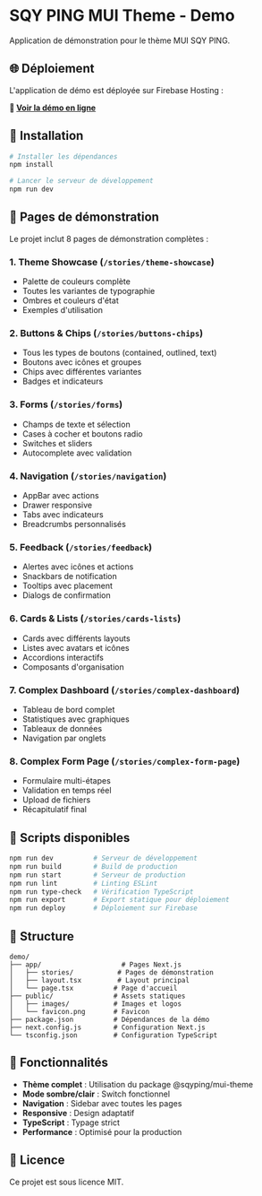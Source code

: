 # SQY PING MUI Theme - Demo

Application de démonstration pour le thème MUI SQY PING.

## 🌐 Déploiement

L'application de démo est déployée sur Firebase Hosting :

**🔗 [Voir la démo en ligne](https://sqyping-mui-demo.web.app)**

## 🚀 Installation

```bash
# Installer les dépendances
npm install

# Lancer le serveur de développement
npm run dev
```

## 📖 Pages de démonstration

Le projet inclut 8 pages de démonstration complètes :

### 1. Theme Showcase (`/stories/theme-showcase`)

- Palette de couleurs complète
- Toutes les variantes de typographie
- Ombres et couleurs d'état
- Exemples d'utilisation

### 2. Buttons & Chips (`/stories/buttons-chips`)

- Tous les types de boutons (contained, outlined, text)
- Boutons avec icônes et groupes
- Chips avec différentes variantes
- Badges et indicateurs

### 3. Forms (`/stories/forms`)

- Champs de texte et sélection
- Cases à cocher et boutons radio
- Switches et sliders
- Autocomplete avec validation

### 4. Navigation (`/stories/navigation`)

- AppBar avec actions
- Drawer responsive
- Tabs avec indicateurs
- Breadcrumbs personnalisés

### 5. Feedback (`/stories/feedback`)

- Alertes avec icônes et actions
- Snackbars de notification
- Tooltips avec placement
- Dialogs de confirmation

### 6. Cards & Lists (`/stories/cards-lists`)

- Cards avec différents layouts
- Listes avec avatars et icônes
- Accordions interactifs
- Composants d'organisation

### 7. Complex Dashboard (`/stories/complex-dashboard`)

- Tableau de bord complet
- Statistiques avec graphiques
- Tableaux de données
- Navigation par onglets

### 8. Complex Form Page (`/stories/complex-form-page`)

- Formulaire multi-étapes
- Validation en temps réel
- Upload de fichiers
- Récapitulatif final

## 🔧 Scripts disponibles

```bash
npm run dev          # Serveur de développement
npm run build        # Build de production
npm run start        # Serveur de production
npm run lint         # Linting ESLint
npm run type-check   # Vérification TypeScript
npm run export       # Export statique pour déploiement
npm run deploy       # Déploiement sur Firebase
```

## 📁 Structure

```
demo/
├── app/                    # Pages Next.js
│   ├── stories/           # Pages de démonstration
│   ├── layout.tsx         # Layout principal
│   └── page.tsx          # Page d'accueil
├── public/               # Assets statiques
│   ├── images/           # Images et logos
│   └── favicon.png       # Favicon
├── package.json          # Dépendances de la démo
├── next.config.js        # Configuration Next.js
└── tsconfig.json         # Configuration TypeScript
```

## 🎨 Fonctionnalités

- **Thème complet** : Utilisation du package @sqyping/mui-theme
- **Mode sombre/clair** : Switch fonctionnel
- **Navigation** : Sidebar avec toutes les pages
- **Responsive** : Design adaptatif
- **TypeScript** : Typage strict
- **Performance** : Optimisé pour la production

## 📄 Licence

Ce projet est sous licence MIT.
